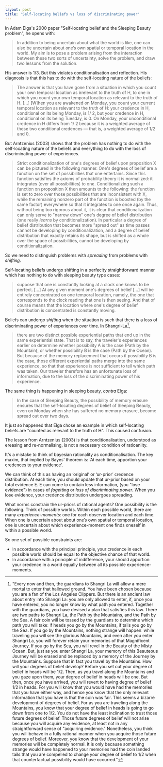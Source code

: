 ```yaml
---
layout: post
title: 'Self-locating beliefs vs loss of discriminating power'
---
```


In Adam Elga's 2000 paper "Self-locating belief and the Sleeping Beauty problem", he opens with:
> In addition to being uncertain about what the world is like, one can also be uncertain
about one’s own spatial or temporal location in the world. My aim is to pose a problem
arising from the interaction between these two sorts of uncertainty, solve the problem,
and draw two lessons from the solution.

His answer is 1/3. But this violates conditionalisation and reflection. His diagnosis is that this has to do with the self-locating nature of the beliefs:
> The answer is that you have gone from a situation in which you count your own
temporal location as irrelevant to the truth of H, to one in which you count your own
temporal location as relevant to the truth of H. [...] [W]hen you are awakened on Monday, you count your current temporal location as relevant to the truth of H: your credence in H, conditional on its being Monday, is 1/ 2, but your credence in H, conditional on its being Tuesday, is 0. On Monday, your unconditional credence in H differs from 1/ 2 because it is a weighted average of these two conditional credences — that is, a weighted average of 1/2 and 0.

But Arntzenius (2003) shows that the problem has nothing to do with the self-locating nature of the beliefs and everything to do with the loss of discriminating power of experiences.

> Strict conditionalization of one's degrees of belief upon proposition X can be pictured in the following manner. One's degrees of belief are a function on the set of possibilities that one entertains. Since this function satisfies the axioms of probability theory it is normalized: it integrates (over all possibilities) to one. Conditionalizing such a function on proposition X then amounts to the following: the function is set to zero over those possibilities that are inconsistent with X, while the remaining nonzero part of the function is boosted (by the same factor) everywhere so that it integrates to one once again. Thus, without being too rigorous about it, it is clear that conditionalization can only serve to "narrow down" one's degree of belief distribution (one really _learns_ by conditionalization). In particular a degree of belief distribution that becomes more "spread out" as time passes cannot be developing by conditionalization, and a degree of belief distribution that exactly retains its shape, but is shifted as a whole over the space of possibilities, cannot be developing by conditionalization.

So we need to distinguish problems with _spreading_ from problems with _shifting_. 

Self-locating beliefs undergo shifting in a perfeclty straightforward manner which has nothing to do with sleeping beauty type cases:
> suppose that one is constantly looking at a clock one knows to be perfect. [...] At any given moment one's degrees of belief [...] will be entirely concentrated on one temporal location, namely, the one that corresponds to the clock reading that one is then seeing. And that of course means that the location where one's degree of belief distribution is concentrated is constantly moving.

Beliefs can undergo _shifting_ when the situation is such that there is a loss of discriminating power of experiences over time. In Shangri-La[^sl], 
> there are two distinct possible experiential paths that end up in the same experiential state. That is to say, the traveler's experiences earlier on determine whether possibility A is the case (Path by the Mountain), or whether possibility B is the case (Path by the Ocean). But because of the memory replacement that occurs if possibility B is the case, those different experiential paths merge into the same experience, so that that experience is not sufficient to tell which path was taken. Our traveler therefore has an unfortunate loss of information, due to the loss of the discriminating power of his experience. 

The same thing is happening in sleeping beauty, _contra_ Elga:
>  In the case of Sleeping Beauty, the possibility of memory erasure ensures that the self-locating degrees of belief of Sleeping Beauty, even on Monday when she has suffered no memory erasure, become spread out over two days.

It just so happened that Elga chose an example in which self-locating beliefs are "counted as relevant to the truth of H". This caused confusion.

[^sl]: "Every now and then, the guardians to Shangri La will allow a mere mortal to enter that hallowed ground. You have been chosen because you are a fan of the Los Angeles Clippers. But there is an ancient law about entry into Shangri La: you are only allowed to enter, if, once you have entered, you no longer know by what path you entered. Together with the guardians, you have devised a plan that satisfies this law. There are two paths to Shangri La, the Path by the Mountains, and the Path by the Sea. A fair coin will be tossed by the guardians to determine which path you will take: if heads you go by the Mountains, if tails you go by the Sea. If you go by the Mountains, nothing strange will happen: while traveling you will see the glorious Mountains, and even after you enter Shangri La, you will forever retain your memories of that Magnificent Journey. If you go by the Sea, you will revel in the Beauty of the Misty Ocean. But, just as you enter Shangri La, your memory of this Beauteous Journey will be erased and be replaced by a memory of the Journey by the Mountains. Suppose that in fact you travel by the Mountains. How will your degrees of belief develop? Before you set out your degree of belief in heads will be 1/2. Then, as you travel along the Mountains and you gaze upon them, your degree of belief in heads will be one. But then, once you have arrived, you will revert to having degree of belief 1/2 in heads. For you will know that you would have had the memories that you have either way, and hence you know that the only relevant information that you have is that the coin was fair. This seems a bizarre development of degrees of belief. For as you are traveling along the Mountains, you know that your degree of belief in heads is going to go down from one to 1/2. You do not have the least inclination to trust those future degrees of belief. Those future degrees of belief will not arise because you will acquire any evidence, at least not in any straightforward sense of "acquiring evidence." Nonetheless, you think you will behave in a fully rational manner when you acquire those future degrees of belief. Moreover, you know that the development of your memories will be completely normal. It is only because something strange would have happened to your memories had the coin landed tails that you are compelled to change your degree of belief to 1/2 when that counterfactual possibility would have occurred."

The lesson from Arntzenius (2003) is that conditionalisation, understood as ereasing and re-normalising, is not a necessary condition of ratioanlity. 

It's a mistake to think of bayesian rationality as conditionalisation. The key maxim, that implied by Bayes' theorem is: ‘At each time, apportion your credences to your evidence’. 

We can think of this as having an ‘original’ or ‘ur-prior’ credence distribution. At each time, you should update that ur-prior based on your total evidence E. E can come to contain less information, (you "lose evidence") in cases of _fogetting_ or _loss of discriminating power_. When you lose evidence, your credence distribution undergoes spreading.

What norms constrain the ur-priors of rational agents? One possibility is the following. Think of possible worlds. Within each possible world, there are many _experience-moments_: one for each observer location and each time. When one is uncertain about about one’s own spatial or temporal location, one is uncertain about which experience-moment one finds oneself in within a possible world.

So one set of possible constraints are:
* In accordance with the principal principle, your credence in each possible world should be equal to the objective chance of that world.
* In accordance with a principle of indifference, your should apportion your credence in a world equally between all its possible experience-moments.